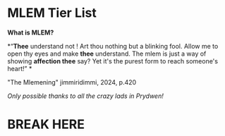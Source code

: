 
# MLEM Tier List


**What is MLEM?**



*“**Thee** understand not ! Art thou nothing but a blinking fool. Allow me to open thy eyes and make **thee** understand. The mlem is just a way of showing **affection thee** say? Yet it's the purest form to reach someone's heart!” *

"The Mlemening" jimmiridimmi, 2024, p.420



*Only possible thanks to all the crazy lads in Prydwen!*






# BREAK HERE